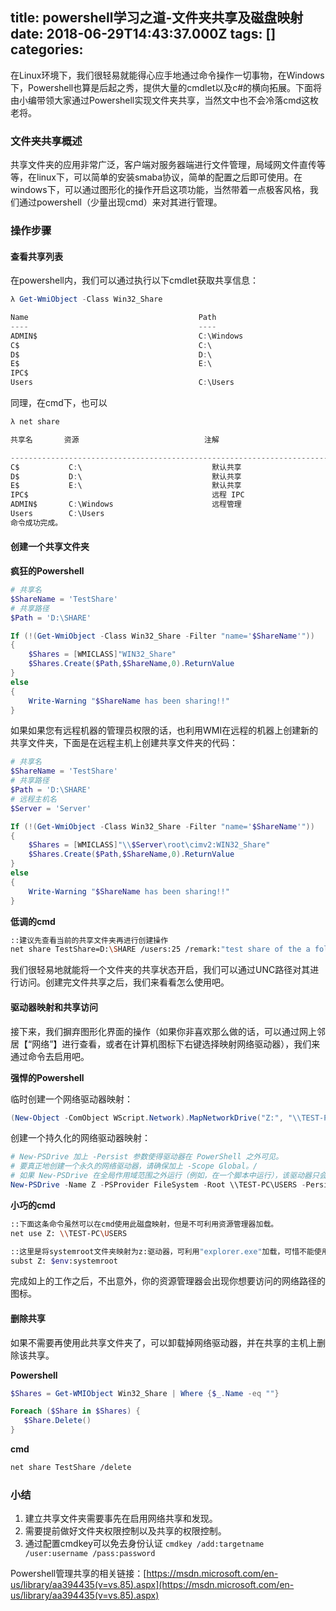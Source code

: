 
title: powershell学习之道-文件夹共享及磁盘映射
date: 2018-06-29T14:43:37.000Z
tags: []
categories: 
---
在Linux环境下，我们很轻易就能得心应手地通过命令操作一切事物，在Windows下，Powershell也算是后起之秀，提供大量的cmdlet以及c#的横向拓展。下面将由小编带领大家通过Powershell实现文件夹共享，当然文中也不会冷落cmd这枚老将。

### <a name="7a29ll"></a>文件夹共享概述

共享文件夹的应用非常广泛，客户端对服务器端进行文件管理，局域网文件直传等等，在linux下，可以简单的安装smaba协议，简单的配置之后即可使用。在windows下，可以通过图形化的操作开启这项功能，当然带着一点极客风格，我们通过powershell（少量出现cmd）来对其进行管理。

### <a name="qbcvan"></a>操作步骤

#### <a name="8q9yga"></a>查看共享列表

在powershell内，我们可以通过执行以下cmdlet获取共享信息：

```powershell
λ Get-WmiObject -Class Win32_Share

Name                                      Path                                      Description
----                                      ----                                      -----------
ADMIN$                                    C:\Windows                                远程管理
C$                                        C:\                                       默认共享
D$                                        D:\                                       默认共享
E$                                        E:\                                       默认共享
IPC$                                                                                远程 IPC
Users                                     C:\Users
```

同理，在cmd下，也可以

```powershell
λ net share

共享名       资源                            注解

-------------------------------------------------------------------------------
C$           C:\                             默认共享
D$           D:\                             默认共享
E$           E:\                             默认共享
IPC$                                         远程 IPC
ADMIN$       C:\Windows                      远程管理
Users        C:\Users
命令成功完成。
```

#### <a name="gh75ll"></a>创建一个共享文件夹

__疯狂的Powershell__

```powershell
# 共享名
$ShareName = 'TestShare'
# 共享路径
$Path = 'D:\SHARE'

If (!(Get-WmiObject -Class Win32_Share -Filter "name='$ShareName'"))
{
	$Shares = [WMICLASS]"WIN32_Share"
	$Shares.Create($Path,$ShareName,0).ReturnValue
}
else
{
	Write-Warning "$ShareName has been sharing!!"
}
```

如果如果您有远程机器的管理员权限的话，也利用WMI在远程的机器上创建新的共享文件夹，下面是在远程主机上创建共享文件夹的代码：

```powershell
# 共享名
$ShareName = 'TestShare'
# 共享路径
$Path = 'D:\SHARE'
# 远程主机名
$Server = 'Server'

If (!(Get-WmiObject -Class Win32_Share -Filter "name='$ShareName'"))
{
	$Shares = [WMICLASS]"\\$Server\root\cimv2:WIN32_Share"
	$Shares.Create($Path,$ShareName,0).ReturnValue
}
else
{
	Write-Warning "$ShareName has been sharing!!"
}
```

__低调的cmd__

```bash
::建议先查看当前的共享文件夹再进行创建操作
net share TestShare=D:\SHARE /users:25 /remark:"test share of the a folder"
```

我们很轻易地就能将一个文件夹的共享状态开启，我们可以通过UNC路径对其进行访问。创建完文件共享之后，我们来看看怎么使用吧。

#### <a name="i2dbgm"></a>驱动器映射和共享访问

接下来，我们摒弃图形化界面的操作（如果你非喜欢那么做的话，可以通过网上邻居【“网络”】进行查看，或者在计算机图标下右键选择映射网络驱动器），我们来通过命令去启用吧。

__强悍的Powershell__

临时创建一个网络驱动器映射：

```powershell
(New-Object -ComObject WScript.Network).MapNetworkDrive("Z:", "\\TEST-PC\USERS")
```

创建一个持久化的网络驱动器映射：

```powershell
# New-PSDrive 加上 -Persist 参数使得驱动器在 PowerShell 之外可见。
# 要真正地创建一个永久的网络驱动器，请确保加上 -Scope Global。/
# 如果 New-PSDrive 在全局作用域范围之外运行（例如，在一个脚本中运行），该驱动器只会在脚本运行时出现在文件管理器中。
New-PSDrive -Name Z -PSProvider FileSystem -Root \\TEST-PC\USERS -Persist -Scope Global
```

__小巧的cmd__

```bash
::下面这条命令虽然可以在cmd使用此磁盘映射，但是不可利用资源管理器加载。
net use Z: \\TEST-PC\USERS

::这里是将systemroot文件夹映射为z:驱动器，可利用"explorer.exe"加载，可惜不能使用网络路径。
subst Z: $env:systemroot
```

完成如上的工作之后，不出意外，你的资源管理器会出现你想要访问的网络路径的图标。

#### <a name="ls7bwy"></a>删除共享

如果不需要再使用此共享文件夹了，可以卸载掉网络驱动器，并在共享的主机上删除该共享。

__Powershell__

```powershell
$Shares = Get-WMIObject Win32_Share | Where {$_.Name -eq ""}

Foreach ($Share in $Shares) {
   $Share.Delete()
}
```

__cmd__

```bash
net share TestShare /delete
```

### <a name="z5amwe"></a>小结

1. 建立共享文件夹需要事先在启用网络共享和发现。
2. 需要提前做好文件夹权限控制以及共享的权限控制。
3. 通过配置cmdkey可以免去身份认证 `cmdkey /add:targetname /user:username /pass:password`

Powershell管理共享的相关链接：[https://msdn.microsoft.com/en-us/library/aa394435(v=vs.85).aspx](https://msdn.microsoft.com/en-us/library/aa394435(v=vs.85).aspx)

